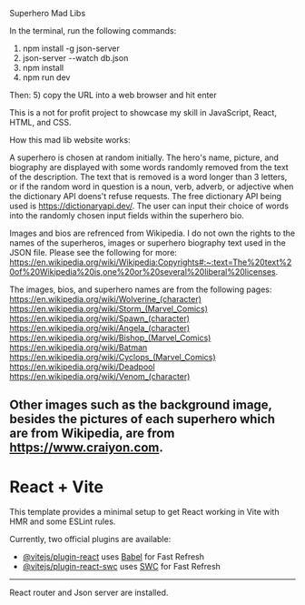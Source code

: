 
Superhero Mad Libs

In the terminal, run the following commands:
1) npm install -g json-server
2) json-server --watch db.json
3) npm install
4) npm run dev

Then:
5) copy the URL into a web browser and hit enter

This is a not for profit project to showcase my skill in JavaScript, React, HTML, and CSS.  

How this mad lib website works:

A superhero is chosen at random initially.  The hero's name, picture, and biography are displayed with some words randomly removed from the text of the description.  The text that is removed is a word longer than 3 letters, or if the random word in question is a noun, verb, adverb, or adjective when the dictionary API doens't refuse requests.  The free dictionary API being used is  https://dictionaryapi.dev/.  The user can input their choice of words into the randomly chosen input fields within the superhero bio.

Images and bios are refrenced from Wikipedia.  I do not own the rights to the names of the superheros, images or superhero biography text used in the JSON file. Please see the following for more: https://en.wikipedia.org/wiki/Wikipedia:Copyrights#:~:text=The%20text%20of%20Wikipedia%20is,one%20or%20several%20liberal%20licenses.


The images, bios, and superhero names are from the following pages:
https://en.wikipedia.org/wiki/Wolverine_(character)
https://en.wikipedia.org/wiki/Storm_(Marvel_Comics)
https://en.wikipedia.org/wiki/Spawn_(character)
https://en.wikipedia.org/wiki/Angela_(character)
https://en.wikipedia.org/wiki/Bishop_(Marvel_Comics)
https://en.wikipedia.org/wiki/Batman
https://en.wikipedia.org/wiki/Cyclops_(Marvel_Comics)
https://en.wikipedia.org/wiki/Deadpool
https://en.wikipedia.org/wiki/Venom_(character)

Other images such as the background image, besides the pictures of each superhero which are from Wikipedia, are from https://www.craiyon.com.
------------------------
# React + Vite

This template provides a minimal setup to get React working in Vite with HMR and some ESLint rules.

Currently, two official plugins are available:

- [@vitejs/plugin-react](https://github.com/vitejs/vite-plugin-react/blob/main/packages/plugin-react/README.md) uses [Babel](https://babeljs.io/) for Fast Refresh
- [@vitejs/plugin-react-swc](https://github.com/vitejs/vite-plugin-react-swc) uses [SWC](https://swc.rs/) for Fast Refresh
------------------
React router and Json server are installed.

